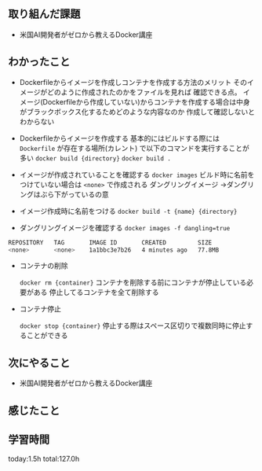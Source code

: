 ## 取り組んだ課題
* 米国AI開発者がゼロから教えるDocker講座
## わかったこと

 - Dockerfileからイメージを作成しコンテナを作成する方法のメリット
    そのイメージがどのように作成されたのかをファイルを見れば
    確認できる点。
    イメージ(Dockerfileから作成していない)からコンテナを作成する場合は中身がブラックボックス化するためどのような内容なのか
    作成して確認しないとわからない

- Dockerfileからイメージを作成する
基本的にはビルドする際には `Dockerfile` が存在する場所(カレント)
で以下のコマンドを実行することが多い
`docker build {directory}`
`docker build .`

- イメージが作成されていることを確認する
    `docker images`
    ビルド時に名前をつけていない場合は
    `<none>` で作成される
    ダングリングイメージ
    →ダングリングはぶら下がっているの意
    
- イメージ作成時に名前をつける
    `docker build -t {name} {directory}` 

- ダングリングイメージを確認する
`docker images -f dangling=true`

```bash
REPOSITORY   TAG       IMAGE ID       CREATED         SIZE
<none>       <none>    1a1bbc3e7b26   4 minutes ago   77.8MB
```
- コンテナの削除
    
    `docker rm {container}`
    コンテナを削除する前にコンテナが停止している必要がある
    停止してるコンテナを全て削除する
    
- コンテナ停止
    
    `docker stop {container}`
    停止する際はスペース区切りで複数同時に停止することができる
## 次にやること
* 米国AI開発者がゼロから教えるDocker講座
## 感じたこと

## 学習時間
 today:1.5h
 total:127.0h